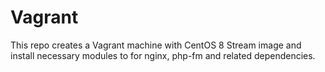 # Vagrant

This repo creates a Vagrant machine with CentOS 8 Stream image and install necessary modules to for nginx, php-fm and related dependencies.
